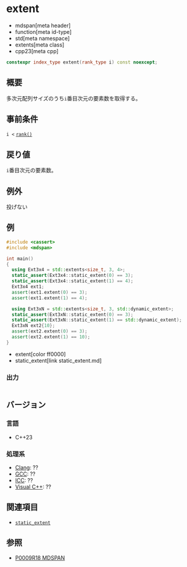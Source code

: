 # extent
* mdspan[meta header]
* function[meta id-type]
* std[meta namespace]
* extents[meta class]
* cpp23[meta cpp]

```cpp
constexpr index_type extent(rank_type i) const noexcept;
```

## 概要
多次元配列サイズのうち`i`番目次元の要素数を取得する。


## 事前条件
`i <` [`rank()`](rank.md)


## 戻り値
`i`番目次元の要素数。


## 例外
投げない


## 例
```cpp example
#include <cassert>
#include <mdspan>

int main()
{
  using Ext3x4 = std::extents<size_t, 3, 4>;
  static_assert(Ext3x4::static_extent(0) == 3);
  static_assert(Ext3x4::static_extent(1) == 4);
  Ext3x4 ext1;
  assert(ext1.extent(0) == 3);
  assert(ext1.extent(1) == 4);

  using Ext3xN = std::extents<size_t, 3, std::dynamic_extent>;
  static_assert(Ext3xN::static_extent(0) == 3);
  static_assert(Ext3xN::static_extent(1) == std::dynamic_extent);
  Ext3xN ext2{10};
  assert(ext2.extent(0) == 3);
  assert(ext2.extent(1) == 10);
}
```
* extent[color ff0000]
* static_extent[link static_extent.md]


### 出力
```
```


## バージョン
### 言語
- C++23

### 処理系
- [Clang](/implementation.md#clang): ??
- [GCC](/implementation.md#gcc): ??
- [ICC](/implementation.md#icc): ??
- [Visual C++](/implementation.md#visual_cpp): ??


## 関連項目
- [`static_extent`](static_extent.md)


## 参照
- [P0009R18 MDSPAN](https://www.open-std.org/jtc1/sc22/wg21/docs/papers/2022/p0009r18.html)
